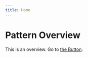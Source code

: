 ```yaml
---
title: Home
...
```


# Pattern Overview

This is an overview. Go to [the Button](/atoms/button-overview).